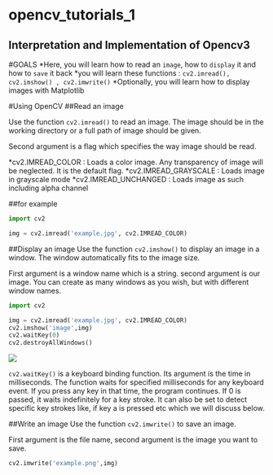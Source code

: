 # opencv_tutorials_1
Interpretation and Implementation of Opencv3
--------------------------------------------
#GOALS
*Here, you will learn how to read an `image`, how to `display` it and how to `save` it back
*you will learn these functions : `cv2.imread(), cv2.imshow() , cv2.imwrite()`
*Optionally, you will learn how to display images with Matplotlib

#Using OpenCV
##Read an image

Use the function `cv2.imread()` to read an image. The image should be in the working directory or a full path of image should be given.

Second argument is a flag which specifies the way image should be read.

*cv2.IMREAD_COLOR : Loads a color image. Any transparency of image will be neglected. It is the default flag.
*cv2.IMREAD_GRAYSCALE : Loads image in grayscale mode
*cv2.IMREAD_UNCHANGED : Loads image as such including alpha channel

##for example
```python
import cv2

img = cv2.imread('example.jpg', cv2.IMREAD_COLOR)
```

##Display an image
Use the function `cv2.imshow()` to display an image in a window. The window automatically fits to the image size.

First argument is a window name which is a string. second argument is our image. You can create as many windows as you wish, but with different window names.
```python
import cv2

img = cv2.imread('example.jpg', cv2.IMREAD_COLOR)
cv2.imshow('image',img)
cv2.waitKey(0)
cv2.destroyAllWindows()
```
![](https://github.com/guodongxiaren/ImageCache/raw/master/Logo/foryou.gif)  

`cv2.waitKey()` is a keyboard binding function. Its argument is the time in milliseconds. The function waits for specified milliseconds for any keyboard event. If you press any key in that time, the program continues. If 0 is passed, it waits indefinitely for a key stroke. It can also be set to detect specific key strokes like, if key a is pressed etc which we will discuss below.

##Write an image
Use the function `cv2.imwrite()` to save an image.

First argument is the file name, second argument is the image you want to save.
```python
cv2.imwrite('example.png',img)
```




